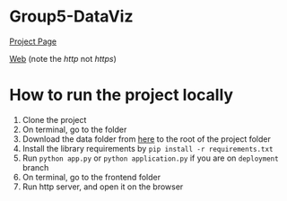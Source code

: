 # Group5-DataViz

[Project Page](https://prdx.github.io/Group5-DataViz/)

[Web](http://group5-dataviz.herokuapp.com/) (note the *http* not *https*)

# How to run the project locally
1. Clone the project
2. On terminal, go to the folder
2. Download the data folder from [here](https://drive.google.com/drive/folders/1PiwKrR01KZuMzOUO7oiT-RuNCZcMSKdt?usp=sharing) to the root of the project folder 
3. Install the library requirements by `pip install -r requirements.txt`
4. Run `python app.py` or `python application.py` if you are on `deployment` branch
5. On terminal, go to the frontend folder
6. Run http server, and open it on the browser
